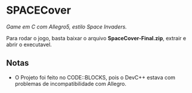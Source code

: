 # SPACECover
*Game em C com Allegro5, estilo Space Invaders.*

Para rodar o jogo, basta baixar o arquivo **SpaceCover-Final.zip**, extrair e abrir o executavel.

## Notas
+ O Projeto foi feito no CODE::BLOCKS, pois o DevC++ estava com problemas de incompatibilidade com Allegro.
